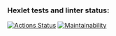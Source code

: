 ### Hexlet tests and linter status:
[![Actions Status](https://github.com/1Forcas1/frontend-project-46/workflows/hexlet-check/badge.svg)](https://github.com/1Forcas1/frontend-project-46/actions)
[![Maintainability](https://api.codeclimate.com/v1/badges/d7d06c4455f42c2ec744/maintainability)](https://codeclimate.com/github/1Forcas1/frontend-project-46/maintainability)
